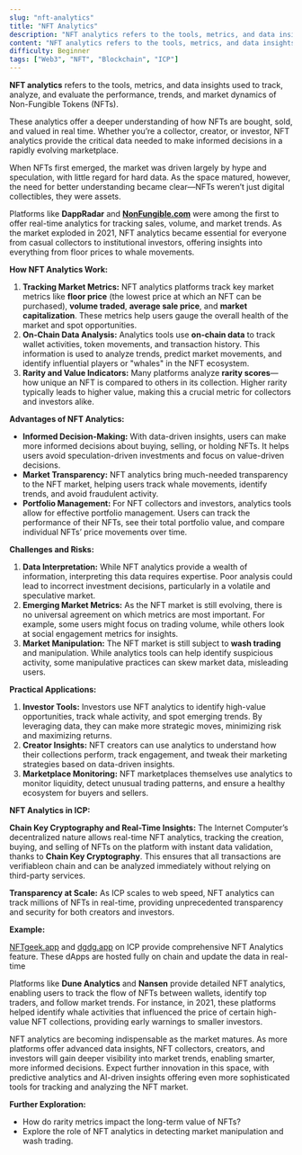 ```yaml
---
slug: "nft-analytics"
title: "NFT Analytics"
description: "NFT analytics refers to the tools, metrics, and data insights used to track, analyze, and evaluate the performance, trends, and market dynamics of Non-Fungible Tokens (NFTs)"
content: "NFT analytics refers to the tools, metrics, and data insights used to track, analyze, and evaluate the performance, trends, and market dynamics of Non-Fungible Tokens (NFTs)."
difficulty: Beginner
tags: ["Web3", "NFT", "Blockchain", "ICP"]
---
```



**NFT analytics** refers to the tools, metrics, and data insights used to track, analyze, and evaluate the performance, trends, and market dynamics of Non-Fungible Tokens (NFTs).

These analytics offer a deeper understanding of how NFTs are bought, sold, and valued in real time. Whether you’re a collector, creator, or investor, NFT analytics provide the critical data needed to make informed decisions in a rapidly evolving marketplace.

When NFTs first emerged, the market was driven largely by hype and speculation, with little regard for hard data. As the space matured, however, the need for better understanding became clear—NFTs weren’t just digital collectibles, they were assets.

Platforms like **DappRadar** and [**NonFungible.com**](http://nonfungible.com/) were among the first to offer real-time analytics for tracking sales, volume, and market trends. As the market exploded in 2021, NFT analytics became essential for everyone from casual collectors to institutional investors, offering insights into everything from floor prices to whale movements.

**How NFT Analytics Work:**

1. **Tracking Market Metrics:** NFT analytics platforms track key market metrics like **floor price** (the lowest price at which an NFT can be purchased), **volume traded**, **average sale price**, and **market capitalization**. These metrics help users gauge the overall health of the market and spot opportunities.
2. **On-Chain Data Analysis:** Analytics tools use **on-chain data** to track wallet activities, token movements, and transaction history. This information is used to analyze trends, predict market movements, and identify influential players or "whales" in the NFT ecosystem.
3. **Rarity and Value Indicators:** Many platforms analyze **rarity scores**—how unique an NFT is compared to others in its collection. Higher rarity typically leads to higher value, making this a crucial metric for collectors and investors alike.

**Advantages of NFT Analytics:**

- **Informed Decision-Making:** With data-driven insights, users can make more informed decisions about buying, selling, or holding NFTs. It helps users avoid speculation-driven investments and focus on value-driven decisions.
- **Market Transparency:** NFT analytics bring much-needed transparency to the NFT market, helping users track whale movements, identify trends, and avoid fraudulent activity.
- **Portfolio Management:** For NFT collectors and investors, analytics tools allow for effective portfolio management. Users can track the performance of their NFTs, see their total portfolio value, and compare individual NFTs’ price movements over time.

**Challenges and Risks:**

1. **Data Interpretation:** While NFT analytics provide a wealth of information, interpreting this data requires expertise. Poor analysis could lead to incorrect investment decisions, particularly in a volatile and speculative market.
2. **Emerging Market Metrics:** As the NFT market is still evolving, there is no universal agreement on which metrics are most important. For example, some users might focus on trading volume, while others look at social engagement metrics for insights.
3. **Market Manipulation:** The NFT market is still subject to **wash trading** and manipulation. While analytics tools can help identify suspicious activity, some manipulative practices can skew market data, misleading users.

**Practical Applications:**

1. **Investor Tools:** Investors use NFT analytics to identify high-value opportunities, track whale activity, and spot emerging trends. By leveraging data, they can make more strategic moves, minimizing risk and maximizing returns.
2. **Creator Insights:** NFT creators can use analytics to understand how their collections perform, track engagement, and tweak their marketing strategies based on data-driven insights.
3. **Marketplace Monitoring:** NFT marketplaces themselves use analytics to monitor liquidity, detect unusual trading patterns, and ensure a healthy ecosystem for buyers and sellers.

**NFT Analytics in ICP:**

**Chain Key Cryptography and Real-Time Insights:** The Internet Computer’s decentralized nature allows real-time NFT analytics, tracking the creation, buying, and selling of NFTs on the platform with instant data validation, thanks to **Chain Key Cryptography**. This ensures that all transactions are verifiableon chain and can be analyzed immediately without relying on third-party services.

**Transparency at Scale:** As ICP scales to web speed, NFT analytics can track millions of NFTs in real-time, providing unprecedented transparency and security for both creators and investors.

**Example:**

[NFTgeek.app](http://NFTgeek.app) and [dgdg.app](http://dgdg.app) on ICP provide comprehensive NFT Analytics feature. These dApps are hosted fully on chain and update the data in real-time

Platforms like **Dune Analytics** and **Nansen** provide detailed NFT analytics, enabling users to track the flow of NFTs between wallets, identify top traders, and follow market trends. For instance, in 2021, these platforms helped identify whale activities that influenced the price of certain high-value NFT collections, providing early warnings to smaller investors.

NFT analytics are becoming indispensable as the market matures. As more platforms offer advanced data insights, NFT collectors, creators, and investors will gain deeper visibility into market trends, enabling smarter, more informed decisions. Expect further innovation in this space, with predictive analytics and AI-driven insights offering even more sophisticated tools for tracking and analyzing the NFT market.

**Further Exploration:**

- How do rarity metrics impact the long-term value of NFTs?
- Explore the role of NFT analytics in detecting market manipulation and wash trading.
